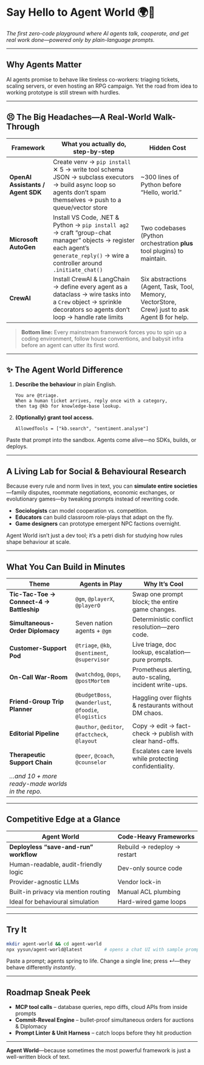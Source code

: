 # Say Hello to **Agent World** 🌍🤖

*The first zero-code playground where AI agents talk, cooperate, and get real work done—powered only by plain-language prompts.*

---

## Why Agents Matter

AI agents promise to behave like tireless co-workers: triaging tickets, scaling servers, or even hosting an RPG campaign. Yet the road from idea to working prototype is still strewn with hurdles.

---

## 😣 The Big Headaches—A Real‐World Walk-Through

| Framework                         | What you actually do, step-by-step                                                                                                                                                     | Hidden Cost                                                                                   |
| --------------------------------- | -------------------------------------------------------------------------------------------------------------------------------------------------------------------------------------- | --------------------------------------------------------------------------------------------- |
| **OpenAI Assistants / Agent SDK** | Create venv → `pip install` ✕ 5 → write tool schema JSON → subclass executors → build async loop so agents don’t spam themselves → push to a queue/vector store                        | \~300 lines of Python before “Hello, world.”                                                  |
| **Microsoft AutoGen**             | Install VS Code, .NET & Python → `pip install ag2` → craft “group-chat manager” objects → register each agent’s `generate_reply()` → wire a controller around `.initiate_chat()` | Two codebases (Python orchestration **plus** tool plugins) to maintain.                       |
| **CrewAI**                        | Install CrewAI & LangChain → define every agent as a dataclass → wire tasks into a `Crew` object → sprinkle decorators so agents don’t loop → handle rate limits                       | Six abstractions (Agent, Task, Tool, Memory, VectorStore, Crew) just to ask Agent B for help. |

> **Bottom line:** Every mainstream framework forces you to spin up a coding environment, follow house conventions, and babysit infra before an agent can utter its first word.

---

## ✨ The Agent World Difference

1. **Describe the behaviour** in plain English.

   ```text
   You are @triage.  
   When a human ticket arrives, reply once with a category,  
   then tag @kb for knowledge-base lookup.
   ```

2. **(Optionally) grant tool access.**

   ```text
   AllowedTools = ["kb.search", "sentiment.analyse"]
   ```

Paste that prompt into the sandbox. Agents come alive—no SDKs, builds, or deploys.

---

## A Living Lab for Social & Behavioural Research

Because every rule and norm lives in text, you can **simulate entire societies**—family disputes, roommate negotiations, economic exchanges, or evolutionary games—by tweaking prompts instead of rewriting code.

* **Sociologists** can model cooperation vs. competition.
* **Educators** can build classroom role-plays that adapt on the fly.
* **Game designers** can prototype emergent NPC factions overnight.

Agent World isn’t just a dev tool; it’s a petri dish for studying how rules shape behaviour at scale.

---

## What You Can Build in Minutes

| Theme                                           | Agents in Play                                        | Why It’s Cool                                            |
| ----------------------------------------------- | ----------------------------------------------------- | -------------------------------------------------------- |
| **Tic-Tac-Toe → Connect-4 → Battleship**        | `@gm`, `@playerX`, `@playerO`                         | Swap one prompt block; the entire game changes.          |
| **Simultaneous-Order Diplomacy**                | Seven nation agents + `@gm`                           | Deterministic conflict resolution—zero code.             |
| **Customer-Support Pod**                        | `@triage`, `@kb`, `@sentiment`, `@supervisor`         | Live triage, doc lookup, escalation—pure prompts.        |
| **On-Call War-Room**                            | `@watchdog`, `@ops`, `@postMortem`                    | Prometheus alerting, auto-scaling, incident write-ups.   |
| **Friend-Group Trip Planner**                   | `@budgetBoss`, `@wanderlust`, `@foodie`, `@logistics` | Haggling over flights & restaurants without DM chaos.    |
| **Editorial Pipeline**                          | `@author`, `@editor`, `@factcheck`, `@layout`         | Copy → edit → fact-check → publish with clear hand-offs. |
| **Therapeutic Support Chain**                   | `@peer`, `@coach`, `@counselor`                       | Escalates care levels while protecting confidentiality.  |
| *…and 10 + more ready-made worlds in the repo.* |                                                       |                                                          |

---

## Competitive Edge at a Glance

| Agent World                            | Code-Heavy Frameworks        |
| -------------------------------------- | ---------------------------- |
| **Deployless “save-and-run” workflow** | Rebuild → redeploy → restart |
| Human-readable, audit-friendly logic   | Dev-only source code         |
| Provider-agnostic LLMs                 | Vendor lock-in               |
| Built-in privacy via mention routing   | Manual ACL plumbing          |
| Ideal for behavioural simulation       | Hard-wired game loops        |

---

## Try It 

```bash
mkdir agent-world && cd agent-world
npx yysun/agent-world@latest        # opens a chat UI with sample prompts
```

Paste a prompt; agents spring to life. Change a single line; press ↵—they behave differently *instantly*.

---

## Roadmap Sneak Peek

* **MCP tool calls** – database queries, repo diffs, cloud APIs from inside prompts
* **Commit-Reveal Engine** – bullet-proof simultaneous orders for auctions & Diplomacy
* **Prompt Linter & Unit Harness** – catch loops before they hit production

---

**Agent World**—because sometimes the most powerful framework is just a well-written block of text.
